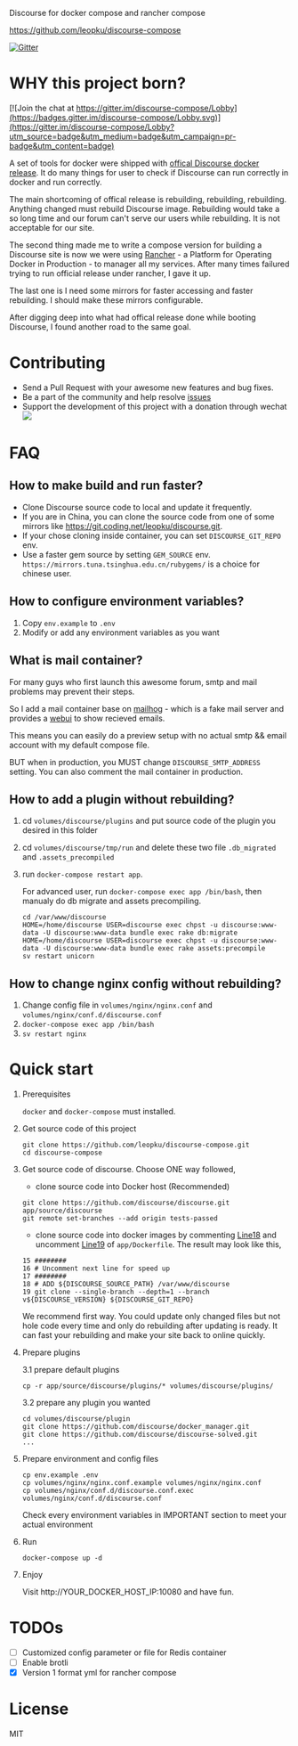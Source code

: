 Discourse for docker compose and rancher compose

https://github.com/leopku/discourse-compose

[![Gitter](https://img.shields.io/gitter/room/leopku/discourse-compose.svg?style=flat-square)](https://gitter.im/discourse-compose/Lobby?utm_source=share-link&utm_medium=link&utm_campaign=share-link)

# WHY this project born?

[![Join the chat at https://gitter.im/discourse-compose/Lobby](https://badges.gitter.im/discourse-compose/Lobby.svg)](https://gitter.im/discourse-compose/Lobby?utm_source=badge&utm_medium=badge&utm_campaign=pr-badge&utm_content=badge)

A set of tools for docker were shipped with [offical Discourse docker release](https://github.com/discourse/discourse_docker). It do many things for user to check if Discourse can run correctly in docker and run correctly.

The main shortcoming of offical release is rebuilding, rebuilding, rebuilding. Anything changed must rebuild Discourse image. Rebuilding would take a so long time and our forum can't serve our users while rebuilding. It is not acceptable for our site.

The second thing made me to write a compose version for building a Discourse site is now we were using [Rancher](http://rancher.com/) - a Platform for Operating Docker in Production - to manager all my services. After many times failured trying to run official release under rancher, I gave it up.

The last one is I need some mirrors for faster accessing and faster rebuilding. I should make these mirrors configurable.

After digging deep into what had offical release done while booting Discourse, I found another road to the same goal.

# Contributing

* Send a Pull Request with your awesome new features and bug fixes.
* Be a part of the community and help resolve [issues](https://github.com/leopku/discourse-compose/issues)
* Support the development of this project with a donation through wechat ![](21485166321.png)

# FAQ

## How to make build and run faster?

- Clone Discourse source code to local and update it frequently.
- If you are in China, you can clone the source code from one of some mirrors like https://git.coding.net/leopku/discourse.git.
- If your chose cloning inside container, you can set `DISCOURSE_GIT_REPO` env.
- Use a faster gem source by setting `GEM_SOURCE` env. `https://mirrors.tuna.tsinghua.edu.cn/rubygems/` is a choice for chinese user.

## How to configure environment variables?

1. Copy `env.example` to `.env`
2. Modify or add any environment variables as you want

## What is mail container?

For many guys who first launch this awesome forum, smtp and mail problems may prevent their steps.

So I add a mail container base on [mailhog](https://github.com/mailhog/mailhog) - which is a fake mail server and provides a [webui](http://YOUR_DOCKER_HOST_IP:8025) to show recieved emails.

This means you can easily do a preview setup with no actual smtp && email account with my default compose file.

BUT when in production, you MUST change `DISCOURSE_SMTP_ADDRESS` setting. You can also comment the mail container in production.

## How to add a plugin without rebuilding?

1. cd `volumes/discourse/plugins` and put source code of the plugin you desired in this folder
2. cd `volumes/discourse/tmp/run` and delete these two file `.db_migrated` and `.assets_precompiled`
3. run `docker-compose restart app`.
    
    For advanced user, run `docker-compose exec app /bin/bash`, then manualy do db migrate and assets precompiling.
    ```
    cd /var/www/discourse
    HOME=/home/discourse USER=discourse exec chpst -u discourse:www-data -U discourse:www-data bundle exec rake db:migrate
    HOME=/home/discourse USER=discourse exec chpst -u discourse:www-data -U discourse:www-data bundle exec rake assets:precompile
    sv restart unicorn
    ```

## How to change nginx config without rebuilding?

1. Change config file in `volumes/nginx/nginx.conf` and `volumes/nginx/conf.d/discourse.conf`
2. `docker-compose exec app /bin/bash`
3. `sv restart nginx`

# Quick start

1. Prerequisites

    `docker` and `docker-compose` must installed.

2. Get source code of this project

    ```
    git clone https://github.com/leopku/discourse-compose.git
    cd discourse-compose
    ```

3. Get source code of discourse. Choose ONE way followed,

    - clone source code into Docker host (Recommended)

    ```
    git clone https://github.com/discourse/discourse.git app/source/discourse 
    git remote set-branches --add origin tests-passed
    ```

    - clone source code into docker images by commenting [Line18](https://github.com/leopku/discourse-compose/blob/master/app/Dockerfile#L18) and uncomment [Line19](https://github.com/leopku/discourse-compose/blob/master/app/Dockerfile#L19) of `app/Dockerfile`. The result may look like this,

    ```
    15 ########
    16 # Uncomment next line for speed up
    17 ########
    18 # ADD ${DISCOURSE_SOURCE_PATH} /var/www/discourse
    19 git clone --single-branch --depth=1 --branch v${DISCOURSE_VERSION} ${DISCOURSE_GIT_REPO}
    ```

    We recommend first way. You could update only changed files but not hole code every time and only do rebuilding after updating is ready. It can fast your rebuilding and make your site back to online quickly.

4. Prepare plugins 

    3.1 prepare default plugins

    ```
    cp -r app/source/discourse/plugins/* volumes/discourse/plugins/
    ```

    3.2 prepare any plugin you wanted

    ```
    cd volumes/discourse/plugin
    git clone https://github.com/discourse/docker_manager.git
    git clone https://github.com/discourse/discourse-solved.git
    ...
    ```

5. Prepare environment and config files

    ```
    cp env.example .env
    cp volumes/nginx/nginx.conf.example volumes/nginx/nginx.conf
    cp volumes/nginx/conf.d/discourse.conf.exec volumes/nginx/conf.d/discourse.conf
    ```

    Check every environment variables in IMPORTANT section to meet your actual environment

6. Run

    ```
    docker-compose up -d
    ```

7. Enjoy

    Visit http://YOUR_DOCKER_HOST_IP:10080 and have fun.

# TODOs

- [ ] Customized config parameter or file for Redis container
- [ ] Enable brotli
- [x] Version 1 format yml for rancher compose

# License
MIT
